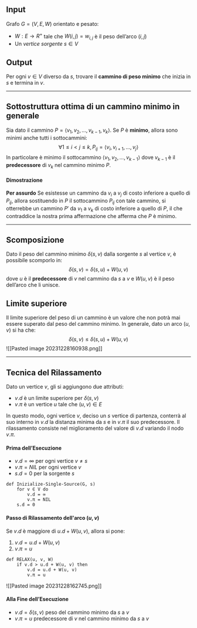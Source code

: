 ## Input
Grafo $G = (V, E, W)$ orientato e pesato:
- $W : E \rightarrow R^+$ tale che $W(i,j) = w_{i,j}$ è il peso dell’arco $(i,j)$
- Un *vertice sorgente* $s ∈ V$

## Output
Per ogni $v ∈ V$ diverso da $s$, trovare il **cammino di peso minimo** che inizia in $s$ e termina in $v$.

---
## Sottostruttura ottima di un cammino minimo in generale

Sia dato il cammino $P = ⟨v_1, v_2, ..., v_{k-1}, v_k⟩$. Se $P$ è **minimo**, allora sono minimi anche tutti i sottocammini: $$∀1 ≤ i < j ≤ k, P_{ij} = ⟨v_i , v_{i+1}, ..., v_j⟩$$In particolare è minimo il sottocammino $⟨v_1, v_2, ..., v_{k-1}⟩$ dove $v_{k-1}$ è il **predecessore** di $v_k$ nel cammino minimo $P$.

#### Dimostrazione
**Per assurdo**
Se esistesse un cammino da $v_i$ a $v_j$ di costo inferiore a quello di $P_{ij}$, allora sostituendo in $P$ il sottocammino $P_{ij}$ con tale cammino, si otterrebbe un cammino $P'$ da $v_1$ a $v_k$ di costo inferiore a quello di $P$, il che contraddice la nostra prima affermazione che afferma che $P$ è minimo.

---
## Scomposizione
Dato il peso del cammino minimo $δ(s, v)$ dalla sorgente $s$ al vertice $v$, è possibile scomporlo in: $$δ(s, v) = δ(s, u) + W(u, v)$$dove $u$ è il **predecessore** di $v$ nel cammino da $s$ a $v$ e $W(u, v)$ è il peso dell’arco che li unisce.

## Limite superiore
Il limite superiore del peso di un cammino è un valore che non potrà mai essere superato dal peso del cammino minimo. In generale, dato un arco $(u, v)$ si ha che: $$δ(s, v) ≤ δ(s, u) + W(u, v)$$
![[Pasted image 20231228160938.png]]

---

## Tecnica del Rilassamento
Dato un vertice $v$, gli si aggiungono due attributi:
- $v.d$ è un limite superiore per $δ(s,v)$
- $v.\pi$ è un vertice $u$ tale che $(u,v) ∈ E$

In questo modo, ogni vertice $v$, deciso un $s$ vertice di partenza, conterrà al suo interno in $v.d$ la distanza minima da $s$ e in $v.\pi$ il suo predecessore. 
Il rilassamento consiste nel miglioramento del valore di $v.d$ variando il nodo $v.\pi$.

#### Prima dell’Esecuzione
- $v.d = ∞$ per ogni vertice $v \not= s$
- $v.\pi = NIL$ per ogni vertice $v$ 
- $s.d = 0$ per la sorgente $s$

``` Pseudocodice TI:"Inizialize-Single-Source" "FOLD"
def Inizialize-Single-Source(G, s)
	for v ∈ V do 
		v.d = ∞ 
		v.π = NIL 
	s.d = 0
```

#### Passo di Rilassamento dell'arco $(u, v)$

Se $v.d$ è maggiore di $u.d + W(u,v)$, allora si pone:
1. $v.d = u.d + W(u,v)$
2. $v.\pi = u$

``` Pseudocodice TI:"RELAX" "FOLD"
def RELAX(u, v, W)
	if v.d > u.d + W(u, v) then
		v.d = u.d + W(u, v)
		v.π = u
```

![[Pasted image 20231228162745.png]]

#### Alla Fine dell’Esecuzione
- $v.d = δ(s,v)$ peso del cammino minimo da $s$ a $v$
- $v.\pi = u$ predecessore di $v$ nel cammino minimo da $s$ a $v$
